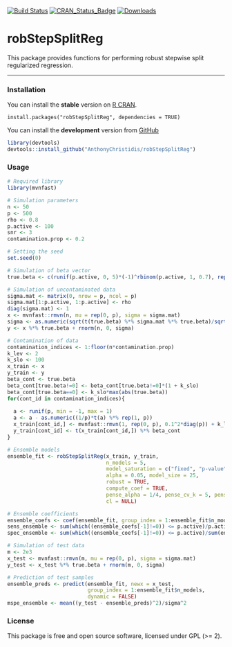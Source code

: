 [![Build Status](https://app.travis-ci.com/AnthonyChristidis/robStepSplitReg.svg?branch=master)](https://app.travis-ci.com/AnthonyChristidis/robStepSplitReg) [![CRAN\_Status\_Badge](http://www.r-pkg.org/badges/version/robStepSplitReg)](https://cran.r-project.org/package=robStepSplitReg) [![Downloads](http://cranlogs.r-pkg.org/badges/robStepSplitReg)](https://cran.r-project.org/package=robStepSplitReg)

robStepSplitReg
================

This package provides functions for performing robust stepwise split regularized regression.

---------------------------------------------------------------------------------------------

### Installation

You can install the **stable** version on [R CRAN](https://cran.r-project.org/package=robStepSplitReg).

```{r installation, eval = FALSE}
install.packages("robStepSplitReg", dependencies = TRUE)
```

You can install the **development** version from [GitHub](https://github.com/AnthonyChristidis/robStepSplitReg)

``` r
library(devtools)
devtools::install_github("AnthonyChristidis/robStepSplitReg")
```

### Usage

``` r
# Required library
library(mvnfast)

# Simulation parameters
n <- 50
p <- 500
rho <- 0.8
p.active <- 100
snr <- 3
contamination.prop <- 0.2

# Setting the seed
set.seed(0)

# Simulation of beta vector
true.beta <- c(runif(p.active, 0, 5)*(-1)^rbinom(p.active, 1, 0.7), rep(0, p - p.active))

# Simulation of uncontaminated data 
sigma.mat <- matrix(0, nrow = p, ncol = p)
sigma.mat[1:p.active, 1:p.active] <- rho
diag(sigma.mat) <- 1
x <- mvnfast::rmvn(n, mu = rep(0, p), sigma = sigma.mat)
sigma <- as.numeric(sqrt(t(true.beta) %*% sigma.mat %*% true.beta)/sqrt(snr))
y <- x %*% true.beta + rnorm(n, 0, sigma)

# Contamination of data 
contamination_indices <- 1:floor(n*contamination.prop)
k_lev <- 2
k_slo <- 100
x_train <- x
y_train <- y
beta_cont <- true.beta
beta_cont[true.beta!=0] <- beta_cont[true.beta!=0]*(1 + k_slo)
beta_cont[true.beta==0] <- k_slo*max(abs(true.beta))
for(cont_id in contamination_indices){
  
  a <- runif(p, min = -1, max = 1)
  a <- a - as.numeric((1/p)*t(a) %*% rep(1, p))
  x_train[cont_id,] <- mvnfast::rmvn(1, rep(0, p), 0.1^2*diag(p)) + k_lev * a / as.numeric(sqrt(t(a) %*% solve(sigma.mat) %*% a))
  y_train[cont_id] <- t(x_train[cont_id,]) %*% beta_cont
}

# Ensemble models
ensemble_fit <- robStepSplitReg(x_train, y_train,
                                n_models = 5,
                                model_saturation = c("fixed", "p-value")[1],
                                alpha = 0.05, model_size = 25,
                                robust = TRUE,
                                compute_coef = TRUE,
                                pense_alpha = 1/4, pense_cv_k = 5, pense_cv_repl = 1,
                                cl = NULL)

# Ensemble coefficients
ensemble_coefs <- coef(ensemble_fit, group_index = 1:ensemble_fit$n_models)
sens_ensemble <- sum(which((ensemble_coefs[-1]!=0)) <= p.active)/p.active
spec_ensemble <- sum(which((ensemble_coefs[-1]!=0)) <= p.active)/sum(ensemble_coefs[-1]!=0)

# Simulation of test data
m <- 2e3
x_test <- mvnfast::rmvn(m, mu = rep(0, p), sigma = sigma.mat)
y_test <- x_test %*% true.beta + rnorm(m, 0, sigma)

# Prediction of test samples
ensemble_preds <- predict(ensemble_fit, newx = x_test, 
                          group_index = 1:ensemble_fit$n_models,
                          dynamic = FALSE)
mspe_ensemble <- mean((y_test - ensemble_preds)^2)/sigma^2
```

### License

This package is free and open source software, licensed under GPL (&gt;= 2).
